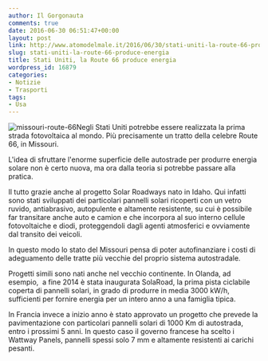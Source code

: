 ```yaml
---
author: Il Gorgonauta
comments: true
date: 2016-06-30 06:51:47+00:00
layout: post
link: http://www.atomodelmale.it/2016/06/30/stati-uniti-la-route-66-produce-energia/
slug: stati-uniti-la-route-66-produce-energia
title: Stati Uniti, la Route 66 produce energia
wordpress_id: 16879
categories:
- Notizie
- Trasporti
tags:
- Usa
---
```


![missouri-route-66](http://www.atomodelmale.it/wp-content/uploads/2016/06/missouri-route-66-300x240.jpg)Negli Stati Uniti potrebbe essere realizzata la prima strada fotovoltaica al mondo. Più precisamente un tratto della celebre Route 66, in Missouri.

L'idea di sfruttare l'enorme superficie delle autostrade per produrre energia solare non è certo nuova, ma ora dalla teoria si potrebbe passare alla pratica.

Il tutto grazie anche al progetto Solar Roadways nato in Idaho. Qui infatti sono stati sviluppati dei particolari pannelli solari ricoperti con un vetro ruvido, antiabrasivo, autopulente e altamente resistente, su cui è possibile far transitare anche auto e camion e che incorpora al suo interno cellule fotovoltaiche e diodi, proteggendoli dagli agenti atmosferici e ovviamente dal transito dei veicoli.


In questo modo lo stato del Missouri pensa di poter autofinanziare i costi di adeguamento delle tratte più vecchie del proprio sistema autostradale.

Progetti simili sono nati anche nel vecchio continente. In Olanda, ad esempio,  a fine 2014 è stata inaugurata SolaRoad, la prima pista ciclabile coperta di pannelli solari, in grado di produrre in media 3000 kW/h, sufficienti per fornire energia per un intero anno a una famiglia tipica.

In Francia invece a inizio anno è stato approvato un progetto che prevede la pavimentazione con particolari pannelli solari di 1000 Km di autostrada, entro i prossimi 5 anni. In questo caso il governo francese ha scelto i Wattway Panels, pannelli spessi solo 7 mm e altamente resistenti ai carichi pesanti.
